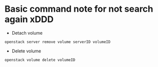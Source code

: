 # Basic command note for not search again xDDD
- Detach volume 
```
openstack server remove volume serverID volumeID
```

- Delete volume
```
openstack volume delete volumeID
```
